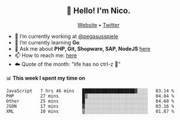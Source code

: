 <h2 align="center">👋 Hello! I'm Nico.</h2>
<p align="center">
  <a href="https://gruselhaus.com">Website</a> •
  <a href="https://twitter.com/NicoFinkernagel">Twitter</a>
</p>


- 🔭 I’m currently working at [@pegasusspiele](https://github.com/pegasusspiele)
- 🌱 I’m currently learning **Go**
- 💬 Ask me about **PHP, Git, Shopware, SAP, NodeJS** [here](https://github.com/gruselhaus/gruselhaus/issues)
- 📫 How to reach me: [here](https://github.com/gruselhaus/gruselhaus/issues)
- ☁️ Quote of the month: "life has no ctrl-z 🌴"

📊 **This week I spent my time on**
<!--START_SECTION:waka-->
```text
JavaScript   7 hrs 46 mins   ████████████████████▓░░░░   83.14 % 
PHP          27 mins         █▒░░░░░░░░░░░░░░░░░░░░░░░   04.84 % 
Other        25 mins         █░░░░░░░░░░░░░░░░░░░░░░░░   04.60 % 
JSON         17 mins         ▓░░░░░░░░░░░░░░░░░░░░░░░░   03.16 % 
XML          10 mins         ▒░░░░░░░░░░░░░░░░░░░░░░░░   01.87 % 
```
<!--END_SECTION:waka-->
